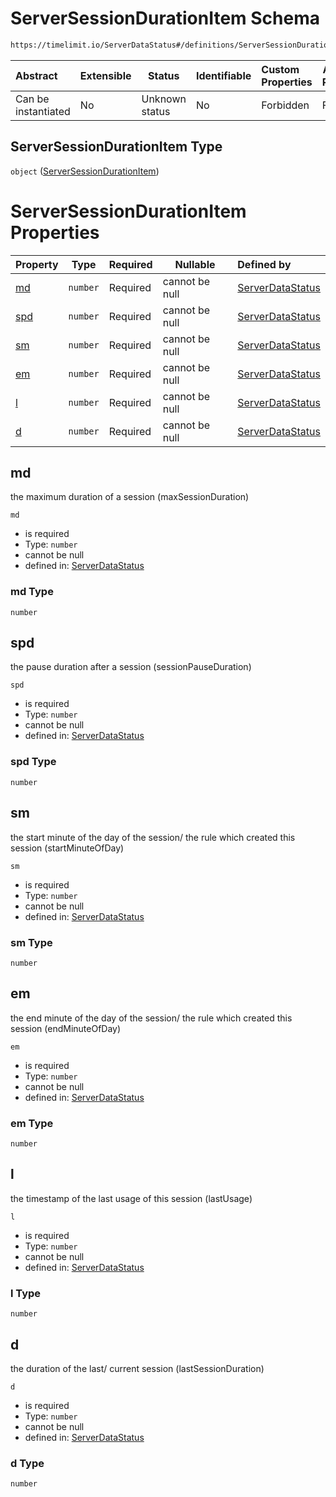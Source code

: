# ServerSessionDurationItem Schema

```txt
https://timelimit.io/ServerDataStatus#/definitions/ServerSessionDurationItem
```




| Abstract            | Extensible | Status         | Identifiable | Custom Properties | Additional Properties | Access Restrictions | Defined In                                                                            |
| :------------------ | ---------- | -------------- | ------------ | :---------------- | --------------------- | ------------------- | ------------------------------------------------------------------------------------- |
| Can be instantiated | No         | Unknown status | No           | Forbidden         | Forbidden             | none                | [ServerDataStatus.schema.json\*](ServerDataStatus.schema.json "open original schema") |

## ServerSessionDurationItem Type

`object` ([ServerSessionDurationItem](serverdatastatus-definitions-serversessiondurationitem.md))

# ServerSessionDurationItem Properties

| Property    | Type     | Required | Nullable       | Defined by                                                                                                                                                                                      |
| :---------- | -------- | -------- | -------------- | :---------------------------------------------------------------------------------------------------------------------------------------------------------------------------------------------- |
| [md](#md)   | `number` | Required | cannot be null | [ServerDataStatus](serverdatastatus-definitions-serversessiondurationitem-properties-md.md "https&#x3A;//timelimit.io/ServerDataStatus#/definitions/ServerSessionDurationItem/properties/md")   |
| [spd](#spd) | `number` | Required | cannot be null | [ServerDataStatus](serverdatastatus-definitions-serversessiondurationitem-properties-spd.md "https&#x3A;//timelimit.io/ServerDataStatus#/definitions/ServerSessionDurationItem/properties/spd") |
| [sm](#sm)   | `number` | Required | cannot be null | [ServerDataStatus](serverdatastatus-definitions-serversessiondurationitem-properties-sm.md "https&#x3A;//timelimit.io/ServerDataStatus#/definitions/ServerSessionDurationItem/properties/sm")   |
| [em](#em)   | `number` | Required | cannot be null | [ServerDataStatus](serverdatastatus-definitions-serversessiondurationitem-properties-em.md "https&#x3A;//timelimit.io/ServerDataStatus#/definitions/ServerSessionDurationItem/properties/em")   |
| [l](#l)     | `number` | Required | cannot be null | [ServerDataStatus](serverdatastatus-definitions-serversessiondurationitem-properties-l.md "https&#x3A;//timelimit.io/ServerDataStatus#/definitions/ServerSessionDurationItem/properties/l")     |
| [d](#d)     | `number` | Required | cannot be null | [ServerDataStatus](serverdatastatus-definitions-serversessiondurationitem-properties-d.md "https&#x3A;//timelimit.io/ServerDataStatus#/definitions/ServerSessionDurationItem/properties/d")     |

## md

the maximum duration of a session (maxSessionDuration)


`md`

-   is required
-   Type: `number`
-   cannot be null
-   defined in: [ServerDataStatus](serverdatastatus-definitions-serversessiondurationitem-properties-md.md "https&#x3A;//timelimit.io/ServerDataStatus#/definitions/ServerSessionDurationItem/properties/md")

### md Type

`number`

## spd

the pause duration after a session (sessionPauseDuration)


`spd`

-   is required
-   Type: `number`
-   cannot be null
-   defined in: [ServerDataStatus](serverdatastatus-definitions-serversessiondurationitem-properties-spd.md "https&#x3A;//timelimit.io/ServerDataStatus#/definitions/ServerSessionDurationItem/properties/spd")

### spd Type

`number`

## sm

the start minute of the day of the session/ the rule
which created this session (startMinuteOfDay)


`sm`

-   is required
-   Type: `number`
-   cannot be null
-   defined in: [ServerDataStatus](serverdatastatus-definitions-serversessiondurationitem-properties-sm.md "https&#x3A;//timelimit.io/ServerDataStatus#/definitions/ServerSessionDurationItem/properties/sm")

### sm Type

`number`

## em

the end minute of the day of the session/ the rule
which created this session (endMinuteOfDay)


`em`

-   is required
-   Type: `number`
-   cannot be null
-   defined in: [ServerDataStatus](serverdatastatus-definitions-serversessiondurationitem-properties-em.md "https&#x3A;//timelimit.io/ServerDataStatus#/definitions/ServerSessionDurationItem/properties/em")

### em Type

`number`

## l

the timestamp of the last usage of this session (lastUsage)


`l`

-   is required
-   Type: `number`
-   cannot be null
-   defined in: [ServerDataStatus](serverdatastatus-definitions-serversessiondurationitem-properties-l.md "https&#x3A;//timelimit.io/ServerDataStatus#/definitions/ServerSessionDurationItem/properties/l")

### l Type

`number`

## d

the duration of the last/ current session (lastSessionDuration)


`d`

-   is required
-   Type: `number`
-   cannot be null
-   defined in: [ServerDataStatus](serverdatastatus-definitions-serversessiondurationitem-properties-d.md "https&#x3A;//timelimit.io/ServerDataStatus#/definitions/ServerSessionDurationItem/properties/d")

### d Type

`number`
